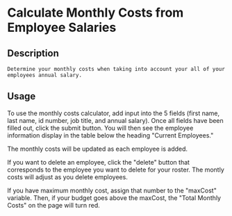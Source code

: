 # Calculate Monthly Costs from Employee Salaries

## Description

    Determine your monthly costs when taking into account your all of your employees annual salary. 

## Usage

To use the monthly costs calculator, add input into the 5 fields (first name, last name, id number, job title, and annual salary). Once all fields have been filled out, click the submit button. You will then see the employee information display in the table below the heading "Current Employees." 

The monthly costs will be updated as each employee is added. 

If you want to delete an employee, click the "delete" button that corresponds to the employee you want to delete for your roster. The montly costs will adjust as you delete employees. 

If you have maximum monthly cost, assign that number to the "maxCost" variable. Then, if your budget goes above the maxCost, the "Total Monthly Costs" on the page will turn red. 

